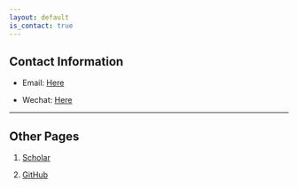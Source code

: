 ```yaml
---
layout: default
is_contact: true
---
```


## Contact Information

* Email: [Here](zjiang739@gmail.com)

* Wechat: [Here](wewontstopu)

---


## Other Pages

1. [Scholar](https://scholar.google.com/citations?user=i3Lr8_8AAAAJ&hl=zh-CN)

2. [GitHub](https://github.com/the-masses)
